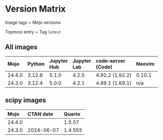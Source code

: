 # Version Matrix

Image tags = Mojo versions

Topmost entry = Tag `latest`

## All images

| Mojo   | Python     | Jupyter Hub | Jupyter Lab | code‑server (Code) | Neovim | Git    | Git LFS | Pandoc | Linux distro |
|:-------|:-----------|:------------|:------------|:-------------------|:-------|:-------|:--------|:-------|:-------------|
| 24.4.0 | 3.12.6     | 5.1.0       | 4.2.5       | 4.92.2 (1.92.2)    | 0.10.1 | 2.46.0 | 3.5.1   | 3.2    | Debian 12    |
| 24.3.0 | 3.12.4     | 5.0.0       | 4.2.1       | 4.89.1 (1.89.1)    | n/a    | 2.45.2 | 3.5.1   | 3.1.11 | Debian 12    |

## scipy images

| Mojo   | CTAN date  | Quarto  |
|:-------|:-----------|:--------|
| 24.4.0 |            | 1.5.57  |
| 24.3.0 | 2024-06-07 | 1.4.555 |

